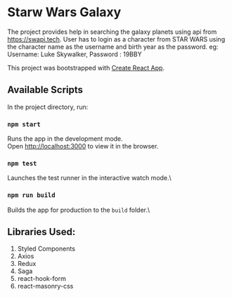 # Starw Wars Galaxy
The project provides help in searching the galaxy planets using api from https://swapi.tech. User has to login as a character from STAR WARS using the character name as the username and birth year as the password.
eg:
Username: Luke Skywalker,
Password : 19BBY

This project was bootstrapped with [Create React App](https://github.com/facebook/create-react-app).

## Available Scripts

In the project directory, run:

### `npm start`

Runs the app in the development mode.\
Open [http://localhost:3000](http://localhost:3000) to view it in the browser.

### `npm test`

Launches the test runner in the interactive watch mode.\

### `npm run build`

Builds the app for production to the `build` folder.\

## Libraries Used:
1. Styled Components
2. Axios
3. Redux
4. Saga
5. react-hook-form
6. react-masonry-css
